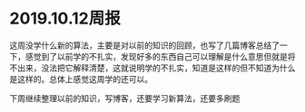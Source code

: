 # 2019.10.12周报

这周没学什么新的算法，主要是对以前的知识的回顾，也写了几篇博客总结了一下，感觉到了以前学的不扎实，发现好多的东西自己可以理解是什么意思但就是将不出来，没法把它解释清楚，这就说明学的不扎实，知道是这样的但不知道为什么是这样的。总体上感觉这周学的还可以。

下周继续整理以前的知识，写博客，还要学习新算法，还要多刷题
